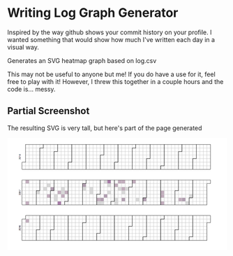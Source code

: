 # Writing Log Graph Generator

Inspired by the way github shows your commit history on your profile. I wanted something that would show how much I've written each day in a visual way.

Generates an SVG heatmap graph based on log.csv

This may not be useful to anyone but me! If you do have a use for it, feel free to play with it! However, I threw this together in a couple hours and the code is... messy.

## Partial Screenshot

The resulting SVG is very tall, but here's part of the page generated

![screenshot](screenshot.png)

